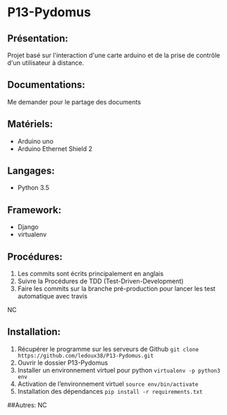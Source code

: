 # P13-Pydomus

## Présentation:
Projet basé sur l'interaction d'une carte arduino et de la prise de contrôle d'un utilisateur à distance.

## Documentations:
  Me demander pour le partage des documents

## Matériels:
  * Arduino uno
  * Arduino Ethernet Shield 2

## Langages:
  * Python 3.5

## Framework:
  * Django
  * virtualenv

## Procédures:
  1. Les commits sont écrits principalement en anglais
  2. Suivre la Procédures de TDD (Test-Driven-Development)
  3. Faire les commits sur la branche pré-production pour lancer les test automatique avec travis

NC

## Installation:
  1. Récupérer le programme sur les serveurs de Github
  `git clone https://github.com/ledoux38/P13-Pydomus.git`
  2. Ouvrir le dossier P13-Pydomus
  3. Installer un environnement virtuel pour python
  `virtualenv -p python3 env`
  4. Activation de l’environnement virtuel
  `source env/bin/activate`
  5. Installation des dépendances
  `pip install -r requirements.txt`

##Autres:
NC
